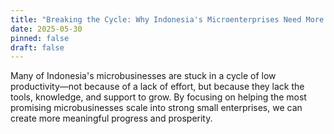 ```yaml
---
title: "Breaking the Cycle: Why Indonesia's Microenterprises Need More Than Resilience"
date: 2025-05-30
pinned: false
draft: false
---
```


Many of Indonesia's microbusinesses are stuck in a cycle of low productivity—not because of a lack of effort, but because they lack the tools, knowledge, and support to grow. By focusing on helping the most promising microbusinesses scale into strong small enterprises, we can create more meaningful progress and prosperity.
